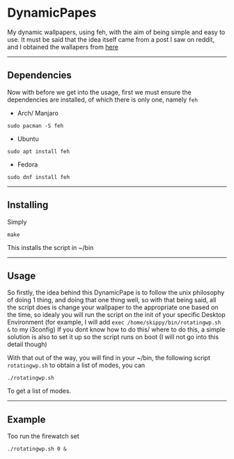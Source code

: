 # DynamicPapes
My dynamic wallpapers, using feh, with the aim of being simple and easy to use.
It must be said that the idea itself came from a post I saw on reddit, and I obtained
the wallapers from [here](https://github.com/adi1090x/dynamic-wallpaper)

---

## Dependencies
Now with before we get into the usage, first we must ensure the dependencies are
installed, of which there is only one, namely `feh`
* Arch/ Manjaro
````
sudo pacman -S feh
````
* Ubuntu
````
sudo apt install feh
````
* Fedora
````
sudo dnf install feh
````

---

## Installing
Simply
````
make
````
This installs the script in ~/bin

---

## Usage
So firstly, the idea behind this DynamicPape is to follow the unix philosophy of
doing 1 thing, and doing that one thing well, so with that being said, all the
script does is change your wallpaper to the appropriate one based on the time,
so idealy you will run the script on the init of your specific Desktop Environment
(for example, I will add `exec /home/skippy/bin/rotatingwp.sh &` to my i3config)
If you dont know how to do this/ where to do this, a simple solution is also to
set it up so the script runs on boot (I will not go into this detail though)

With that out of the way, you will find in your ~/bin, the following script `rotatingwp.sh` to obtain a list of modes, you can
````
./rotatingwp.sh
````
To get a list of modes.

---

## Example
Too run the firewatch set
````
./rotatingwp.sh 0 &
````
